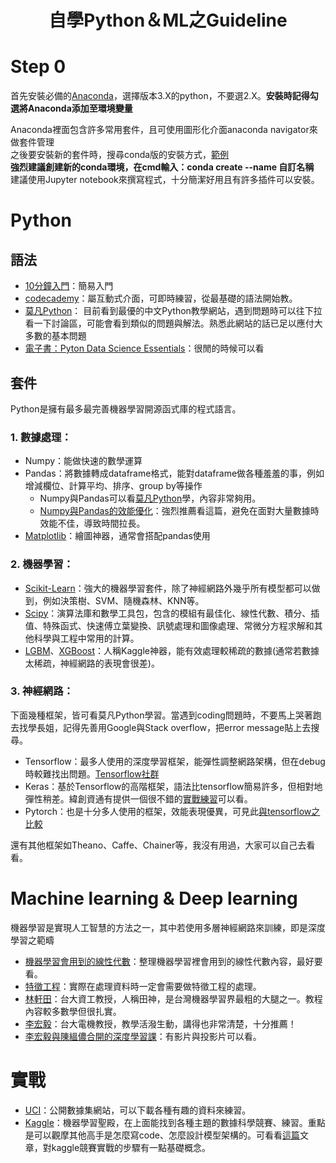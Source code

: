 
# <center>自學Python＆ML之Guideline<center>

# Step 0
首先安裝必備的[Anaconda](https://www.anaconda.com/download/#macos)，選擇版本3.X的python，不要選2.X。**安裝時記得勾選將Anaconda添加至環境變量**<br>

Anaconda裡面包含許多常用套件，且可使用圖形化介面anaconda navigator來做套件管理<br>
之後要安裝新的套件時，搜尋conda版的安裝方式，[範例](https://anaconda.org/anaconda/seaborn)<br>
**強烈建議創建新的conda環境，在cmd輸入：conda create --name 自訂名稱**<br>
建議使用Jupyter notebook來撰寫程式，十分簡潔好用且有許多插件可以安裝。

# Python
## 語法
* [10分鐘入門](http://tech-marsw.logdown.com/blog/2014/09/03/getting-started-with-python-in-ten-minute)：簡易入門<br>
* [codecademy](https://www.codecademy.com/learn/learn-python)：屬互動式介面，可即時練習，從最基礎的語法開始教。<br>
* [莫凡Python](https://morvanzhou.github.io/tutorials/python-basic/basic/)：
目前看到最優的中文Python教學網站，遇到問題時可以往下拉看一下討論區，可能會看到類似的問題與解法。熟悉此網站的話已足以應付大多數的基本問題<br>
* [電子書：Pyton Data Science Essentials](https://drive.google.com/file/d/0ByWScuX6orvdZExQWUVCUlRxQkE/view)：很閒的時候可以看<br>

## 套件
Python是擁有最多最完善機器學習開源函式庫的程式語言。
### 1. 數據處理：
* Numpy：能做快速的數學運算<br>
* Pandas：將數據轉成dataframe格式，能對dataframe做各種羞羞的事，例如增減欄位、計算平均、排序、group by等操作
  * Numpy與Pandas可以看[莫凡Python](https://morvanzhou.github.io/tutorials/data-manipulation/np-pd/)學，內容非常夠用。
  * [Numpy與Pandas的效能優化](https://github.com/mm-mansour/Fast-Pandas)：強烈推薦看這篇，避免在面對大量數據時效能不佳，導致時間拉長。
* [Matplotlib](https://morvanzhou.github.io/tutorials/data-manipulation/plt/)：繪圖神器，通常會搭配pandas使用

### 2. 機器學習：
* [Scikit-Learn](https://morvanzhou.github.io/tutorials/machine-learning/sklearn/)：強大的機器學習套件，除了神經網路外幾乎所有模型都可以做到，例如決策樹、SVM、隨機森林、KNN等。<br>
* [Scipy](https://www.scipy.org/install.html)：演算法庫和數學工具包，包含的模組有最佳化、線性代數、積分、插值、特殊函式、快速傅立葉變換、訊號處理和圖像處理、常微分方程求解和其他科學與工程中常用的計算。<br>
* [LGBM](https://github.com/Microsoft/LightGBM)、[XGBoost](https://medium.com/@yehjames/資料分析-機器學習-第5-2講-kaggle機器學習競賽神器xgboost介紹-1c8f55cffcc)：人稱Kaggle神器，能有效處理較稀疏的數據(通常若數據太稀疏，神經網路的表現會很差)。

### 3. 神經網路：
下面幾種框架，皆可看莫凡Python學習。當遇到coding問題時，不要馬上哭著跑去找學長姐，記得先善用Google與Stack overflow，把error message貼上去搜尋。<br>
* Tensorflow：最多人使用的深度學習框架，能彈性調整網路架構，但在debug時較難找出問題。[Tensorflow社群](http://www.tensorflownews.com)
* Keras：基於Tensorflow的高階框架，語法比tensorflow簡易許多，但相對地彈性稍差。緯創資通有提供一個很不錯的[實戰練習](https://github.com/erhwenkuo/deep-learning-with-keras-notebooks)可以看。
* Pytorch：也是十分多人使用的框架，效能表現優異，可見此[與tensorflow之比較](https://www.leiphone.com/news/201708/Npflmddi8OGbnJHi.html)<br>

還有其他框架如Theano、Caffe、Chainer等，我沒有用過，大家可以自己去看看。

# Machine learning & Deep learning
機器學習是實現人工智慧的方法之一，其中若使用多層神經網路來訓練，即是深度學習之範疇<br>
* [機器學習會用到的線性代數](https://www.youtube.com/playlist?list=PLPq6UM7IeBiHepqeGmaOGdDDV85CowG-7)：整理機器學習裡會用到的線性代數內容，最好要看。
* [特徵工程](https://read01.com/oxJ4E3.html#.Wr8nrmbW4xc)：實際在處理資料時一定會需要做特徵工程的處理。
* [林軒田](https://www.youtube.com/watch?v=nQvpFSMPhr0&list=PLXVfgk9fNX2I7tB6oIINGBmW50rrmFTqf)：台大資工教授，人稱田神，是台灣機器學習界最粗的大腿之一。教程內容較多數學但很扎實。
* [李宏毅](https://www.youtube.com/watch?v=CXgbekl66jc&list=PLJV_el3uVTsPy9oCRY30oBPNLCo89yu49)：台大電機教授，教學活潑生動，講得也非常清楚，十分推薦！
* [李宏毅與陳縕儂合開的深度學習課](https://www.csie.ntu.edu.tw/~yvchen/f106-adl/syllabus)：有影片與投影片可以看。

# 實戰
* [UCI](http://archive.ics.uci.edu/ml/datasets.html)：公開數據集網站，可以下載各種有趣的資料來練習。
* [Kaggle](https://www.kaggle.com)：機器學習聖殿，在上面能找到各種主題的數據科學競賽、練習。重點是可以觀摩其他高手是怎麼寫code、怎麼設計模型架構的。可看看[這篇](https://www.jianshu.com/p/32def2294ae6)文章，對kaggle競賽實戰的步驟有一點基礎概念。

